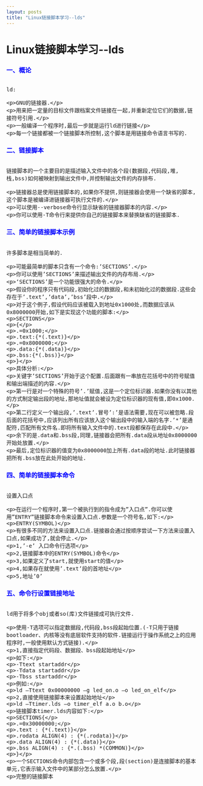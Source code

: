 ```yaml
---
layout: posts
title: "Linux链接脚本学习--lds"
---
```


# Linux链接脚本学习--lds
### <font color="blue">一、概论</font>
<xmp style="white-space: pre-wrap; word-wrap: break-word;">
ld:

GNU的链接器.

用来把一定量的目标文件跟档案文件链接在一起,并重新定位它们的数据,链接符号引用.

一般编译一个程序时,最后一步就是运行ld进行链接

每一个链接都被一个链接脚本所控制,这个脚本是用链接命令语言书写的.
</xmp>
### <font color="blue">二、链接脚本</font>
<xmp style="white-space: pre-wrap; word-wrap: break-word;">
链接脚本的一个主要目的是描述输入文件中的各个段(数据段,代码段,堆,栈,bss)如何被映射到输出文件中,并控制输出文件的内存排布.

链接器总是使用链接脚本的,如果你不提供,则链接器会使用一个缺省的脚本,这个脚本是被编译进链接器可执行文件的.

可以使用--verbose命令行显示缺省的链接器脚本的内容.

你可以使用-T命令行来提供你自己的链接脚本来替换缺省的链接脚本.
</xmp>
### <font color="blue">三、简单的链接脚本示例</font>
<xmp style="white-space: pre-wrap; word-wrap: break-word;">
许多脚本是相当简单的.

可能最简单的脚本只含有一个命令:’SECTIONS’.

你可以使用’SECTIONS’来描述输出文件的内存布局.

‘SECTIONS’是一个功能很强大的命令.

假设你的程序只有代码段,初始化过的数据段,和未初始化过的数据段.这些会存在于’.text’,’data’,’bss’段中.

对于这个例子,假设代码应该被载入到地址0x1000处,而数据应该从0x8000000开始,如下是实现这个功能的脚本:

SECTIONS

{

.=0x1000;

.text:{*(.text)}

.=0x8000000;

.data:{*(.data)}

.bss:{*(.bss)}

}

具体分析:

关键字’SECTIONS’开始于这个配置.后面跟有一串放在花括号中的符号赋值和输出端描述的内容.

第一行是对一个特殊的符号’.’赋值,这是一个定位标识器.如果你没有以其他的方式制定输出段的地址,那地址值就会被设为定位标识器的现有值,即0x1000.

第二行定义一个输出段,’.text’.冒号’:’是语法需要,现在可以被忽略.段后面的花括号中,应该列出所有应该放入这个输出段中的输入端的名字.’*’是通配符,匹配所有文件名.即将所有输入文件中的.text段都保存在此段中.

余下的是.data和.bss段,同理,链接器会把所有.data段从地址0x8000000开始处放置.

最后,定位标识器的值变为0x8000000加上所有.data段的地址.此时链接器把所有.bss放在此处开始的地址.
</xmp>
### <font color="blue">四、简单的链接脚本命令</font>
<xmp style="white-space: pre-wrap; word-wrap: break-word;">
设置入口点

在运行一个程序时,第一个被执行到的指令成为”入口点”.你可以使用”ENTRY”链接脚本命令来设置入口点.参数是一个符号名,如下:

ENTRY(SYMBOL)

有很多不同的方法来设置入口点.链接器会通过按顺序尝试一下方法来设置入口点,如果成功了,就会停止.

1,’-e’ 入口命令行选项

2,链接脚本中的ENTRY(SYMBOL)命令

3,如果定义了start,就使用start的值

4,如果存在就使用’.text’段的首地址

5,地址’0’
</xmp>
### <font color="blue">五、命令行设置链接地址</font>
<xmp style="white-space: pre-wrap; word-wrap: break-word;">
ld用于将多个obj或者so(库)文件链接成可执行文件.

使用-T选项可以指定数据段,代码段,bss段起始位置.(-T只用于链接bootloader、内核等没有底层软件支持的软件.链接运行于操作系统之上的应用程序时,一般使用默认方式链接).

1,直接指定代码段、数据段、bss段起始地址

如下:

-Ttext startaddr

-Tdata startaddr

-Tbss  startaddr

例如:

ld –Ttext 0x00000000 –g led_on.o –o led_on_elf

2,直接使用链接脚本来设置起始地址

ld –Ttimer.lds –o timer_elf a.o b.o

链接脚本timer.lds内容如下:

SECTIONS{

.=0x30000000;

.text : {*(.text)}

.rodata ALIGN(4) : {*(.rodata)}

.data ALIGN(4) : {*(.data)}

.bss ALIGN(4) : {*.(.bss) *(COMMON)}

}

一个SECTIONS命令内部包含一个或多个段,段(section)是连接脚本的基本单元,它表示输入文件中的某部分怎么放置.

完整的链接脚本
</xmp>